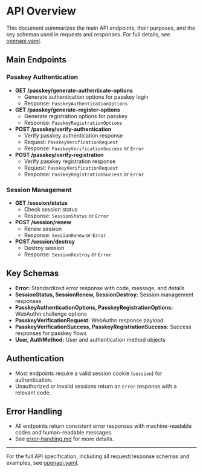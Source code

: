 # API Overview

This document summarizes the main API endpoints, their purposes, and the key schemas used in requests and responses. For full details, see [openapi.yaml](../openapi.yaml).

## Main Endpoints

### Passkey Authentication
- **GET /passkey/generate-authenticate-options**
  - Generate authentication options for passkey login
  - Response: `PasskeyAuthenticationOptions`
- **GET /passkey/generate-register-options**
  - Generate registration options for passkey
  - Response: `PasskeyRegistrationOptions`
- **POST /passkey/verify-authentication**
  - Verify passkey authentication response
  - Request: `PasskeyVerificationRequest`
  - Response: `PasskeyVerificationSuccess` or `Error`
- **POST /passkey/verify-registration**
  - Verify passkey registration response
  - Request: `PasskeyVerificationRequest`
  - Response: `PasskeyRegistrationSuccess` or `Error`

### Session Management
- **GET /session/status**
  - Check session status
  - Response: `SessionStatus` or `Error`
- **POST /session/renew**
  - Renew session
  - Response: `SessionRenew` or `Error`
- **POST /session/destroy**
  - Destroy session
  - Response: `SessionDestroy` or `Error`

## Key Schemas
- **Error:** Standardized error response with code, message, and details
- **SessionStatus, SessionRenew, SessionDestroy:** Session management responses
- **PasskeyAuthenticationOptions, PasskeyRegistrationOptions:** WebAuthn challenge options
- **PasskeyVerificationRequest:** WebAuthn response payload
- **PasskeyVerificationSuccess, PasskeyRegistrationSuccess:** Success responses for passkey flows
- **User, AuthMethod:** User and authentication method objects

## Authentication
- Most endpoints require a valid session cookie (`session`) for authentication.
- Unauthorized or invalid sessions return an `Error` response with a relevant code.

## Error Handling
- All endpoints return consistent error responses with machine-readable codes and human-readable messages.
- See [error-handling.md](./error-handling.md) for more details.

---
For the full API specification, including all request/response schemas and examples, see [openapi.yaml](../openapi.yaml). 